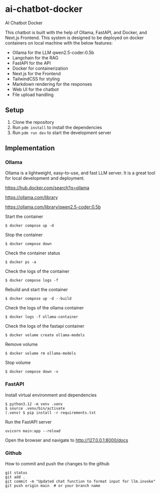 # ai-chatbot-docker
AI Chatbot Docker

This chatbot is built with the help of Ollama, FastAPI, and Docker, and Next.js Frontend. This system is designed to be deployed on docker containers on local machine with the below features:

- Ollama for the LLM qwen2.5-coder:0.5b
- Langchain for the RAG
- FastAPI for the API
- Docker for containerization
- Next.js for the Frontend
- TailwindCSS for styling
- Markdown rendering for the responses
- Web UI for the chatbot
- File upload handling


## Setup

1. Clone the repository
2. Run `pdm install` to install the dependencies
3. Run `pdm run dev` to start the development server

## Implementation

### Ollama

Ollama is a lightweight, easy-to-use, and fast LLM server. It is a great tool for local development and deployment.

https://hub.docker.com/search?q=ollama

https://ollama.com/library

https://ollama.com/library/qwen2.5-coder:0.5b

Start the container
```
$ docker compose up -d
```

Stop the container
```
$ docker compose down
```

Check the container status
```
$ docker ps -a  
```

Check the logs of the container
```
$ docker compose logs -f
```

Rebuild and start the container
```
$ docker compose up -d --build
```

Check the logs of the ollama container
```
$ docker logs -f ollama-container
```

Check the logs of the fastapi container
```
$ docker volume create ollama-models
```

Remove volume
```
$ docker volume rm ollama-models
``` 

Stop volume
```
$ docker compose down -v
``` 


### FastAPI

Install virtual environment and dependencies
```
$ python3.12 -m venv .venv
$ source .venv/bin/activate
(.venv) $ pip install -r requirements.txt     
```

Run the FastAPI server
```     
uvicorn main:app --reload
```

Open the browser and navigate to http://127.0.0.1:8000/docs

### Github 

How to commit and push the changes to the github

``` 
git status
git add .
git commit -m "Updated chat function to format input for llm.invoke"
git push origin main  # or your branch name
```








